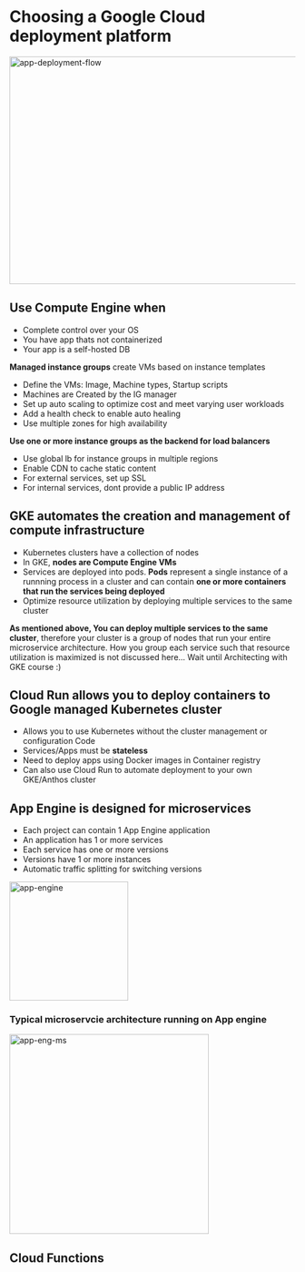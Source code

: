# Choosing a Google Cloud deployment platform
<img width="600" height="400" alt="app-deployment-flow" src="https://user-images.githubusercontent.com/40435982/128083027-f402d5fe-6694-4d17-984b-1ab465b277ad.PNG">

## Use Compute Engine when
- Complete control over your OS
- You have app thats not containerized
- Your app is a self-hosted DB

**Managed instance groups** create VMs based on instance templates
- Define the VMs: Image, Machine types, Startup scripts
- Machines are Created by the IG manager
- Set up auto scaling to optimize cost and meet varying user workloads
- Add a health check to enable auto healing
- Use multiple zones for high availability

**Use one or more instance groups as the backend for load balancers**

- Use global lb for instance groups in multiple regions
- Enable CDN to cache static content
- For external services, set up SSL
- For internal services, dont provide a public IP address

## GKE automates the creation and management of compute infrastructure
- Kubernetes clusters have a collection of nodes
- In GKE, **nodes are Compute Engine VMs**
- Services are deployed into pods. **Pods** represent a single instance of a runnning process in a cluster and can contain **one or more containers that run the services being deployed**
- Optimize resource utilization by deploying multiple services to the same cluster

**As mentioned above, You can deploy multiple services to the same cluster**, therefore your cluster is a group of nodes that run your entire microservice architecture. How you group each service such that resource utilization is maximized is not discussed here... Wait until Architecting with GKE course :)

## Cloud Run allows you to deploy containers to Google managed Kubernetes cluster
- Allows you to use Kubernetes without the cluster management or configuration Code
- Services/Apps must be **stateless**
- Need to deploy apps using Docker images in Container registry
- Can also use Cloud Run to automate deployment to your own GKE/Anthos cluster

## App Engine is designed for microservices
- Each project can contain 1 App Engine application
- An application has 1 or more services
- Each service has one or more versions
- Versions have 1 or more instances
- Automatic traffic splitting for switching versions
<img width="209" alt="app-engine" src="https://user-images.githubusercontent.com/40435982/128086577-d341359d-efa5-4a3e-ba06-b998b587b493.PNG">

### Typical microservcie architecture running on App engine
<img width="351" alt="app-eng-ms" src="https://user-images.githubusercontent.com/40435982/128087119-64243fd8-9167-46d2-bd6f-578af3eb5aed.PNG">

## Cloud Functions
